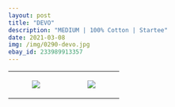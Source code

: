 ```yaml
---
layout: post
title: "DEVO"
description: "MEDIUM | 100% Cotton | Startee"
date: 2021-03-08
img: /img/0290-devo.jpg
ebay_id: 233989913357
---
```




<table style="width:100%;"><tr><td style="vertical-align:top;">
      <figure class="tmblr-full" data-orig-height="2048" data-orig-width="1365" data-orig-src="https://concertshirts.netlify.app/shirts/0290/0290-01.jpg"><img src="https://64.media.tumblr.com/f91297559900fb310ff4692ec3562a7a/e011bfbec6478501-f1/s540x810/46e0750b4abf587b44eedcc6f0f0ec23a3d05677.jpg" data-orig-height="2048" data-orig-width="1365" data-orig-src="https://concertshirts.netlify.app/shirts/0290/0290-01.jpg"/></figure></td>
    <td style="vertical-align:top;">
      <figure class="tmblr-full" data-orig-height="2048" data-orig-width="1365" data-orig-src="https://concertshirts.netlify.app/shirts/0290/0290-02.jpg"><img src="https://64.media.tumblr.com/a98e5a5ad1dde458b13c1a2a99dd274c/e011bfbec6478501-29/s540x810/3b2fc42a6075e3d74dca3cf9b81b7e1b71294fb2.jpg" data-orig-height="2048" data-orig-width="1365" data-orig-src="https://concertshirts.netlify.app/shirts/0290/0290-02.jpg"/></figure></td>
  </tr></table>
